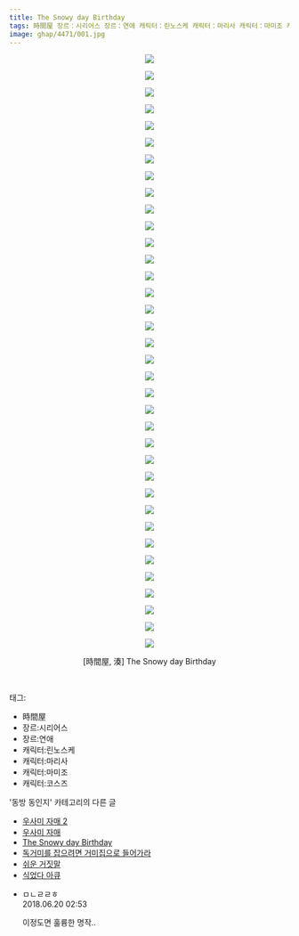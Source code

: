 ```yaml
---
title: The Snowy day Birthday
tags: 時間屋 장르：시리어스 장르：연애 캐릭터：린노스케 캐릭터：마리사 캐릭터：마미조 캐릭터：코스즈 湊 동방_동인지
image: ghap/4471/001.jpg
---
```

<div class="article">
<p style="text-align: center; clear: none; float: none;"><img src="{{ site.nasurl }}/ghap/4471/001.jpg"/></p>
<p style="text-align: center; clear: none; float: none;"><img src="{{ site.nasurl }}/ghap/4471/002.jpg"/></p>
<p style="text-align: center; clear: none; float: none;"><img src="{{ site.nasurl }}/ghap/4471/003.jpg"/></p>
<p style="text-align: center; clear: none; float: none;"><img src="{{ site.nasurl }}/ghap/4471/004.jpg"/></p>
<p style="text-align: center; clear: none; float: none;"><img src="{{ site.nasurl }}/ghap/4471/005.jpg"/></p>
<p style="text-align: center; clear: none; float: none;"><img src="{{ site.nasurl }}/ghap/4471/006.jpg"/></p>
<p style="text-align: center; clear: none; float: none;"><img src="{{ site.nasurl }}/ghap/4471/007.jpg"/></p>
<p style="text-align: center; clear: none; float: none;"><img src="{{ site.nasurl }}/ghap/4471/008.jpg"/></p>
<p style="text-align: center; clear: none; float: none;"><img src="{{ site.nasurl }}/ghap/4471/009.jpg"/></p>
<p style="text-align: center; clear: none; float: none;"><img src="{{ site.nasurl }}/ghap/4471/010.jpg"/></p>
<p style="text-align: center; clear: none; float: none;"><img src="{{ site.nasurl }}/ghap/4471/011.jpg"/></p>
<p style="text-align: center; clear: none; float: none;"><img src="{{ site.nasurl }}/ghap/4471/012.jpg"/></p>
<p style="text-align: center; clear: none; float: none;"><img src="{{ site.nasurl }}/ghap/4471/013.jpg"/></p>
<p style="text-align: center; clear: none; float: none;"><img src="{{ site.nasurl }}/ghap/4471/014.jpg"/></p>
<p style="text-align: center; clear: none; float: none;"><img src="{{ site.nasurl }}/ghap/4471/015.jpg"/></p>
<p style="text-align: center; clear: none; float: none;"><img src="{{ site.nasurl }}/ghap/4471/016.jpg"/></p>
<p style="text-align: center; clear: none; float: none;"><img src="{{ site.nasurl }}/ghap/4471/017.jpg"/></p>
<p style="text-align: center; clear: none; float: none;"><img src="{{ site.nasurl }}/ghap/4471/018.jpg"/></p>
<p style="text-align: center; clear: none; float: none;"><img src="{{ site.nasurl }}/ghap/4471/019.jpg"/></p>
<p style="text-align: center; clear: none; float: none;"><img src="{{ site.nasurl }}/ghap/4471/020.jpg"/></p>
<p style="text-align: center; clear: none; float: none;"><img src="{{ site.nasurl }}/ghap/4471/021.jpg"/></p>
<p style="text-align: center; clear: none; float: none;"><img src="{{ site.nasurl }}/ghap/4471/022.jpg"/></p>
<p style="text-align: center; clear: none; float: none;"><img src="{{ site.nasurl }}/ghap/4471/023.jpg"/></p>
<p style="text-align: center; clear: none; float: none;"><img src="{{ site.nasurl }}/ghap/4471/024.jpg"/></p>
<p style="text-align: center; clear: none; float: none;"><img src="{{ site.nasurl }}/ghap/4471/025.jpg"/></p>
<p style="text-align: center; clear: none; float: none;"><img src="{{ site.nasurl }}/ghap/4471/026.jpg"/></p>
<p style="text-align: center; clear: none; float: none;"><img src="{{ site.nasurl }}/ghap/4471/027.jpg"/></p>
<p style="text-align: center; clear: none; float: none;"><img src="{{ site.nasurl }}/ghap/4471/028.jpg"/></p>
<p style="text-align: center; clear: none; float: none;"><img src="{{ site.nasurl }}/ghap/4471/029.jpg"/></p>
<p style="text-align: center; clear: none; float: none;"><img src="{{ site.nasurl }}/ghap/4471/030.jpg"/></p>
<p style="text-align: center; clear: none; float: none;"><img src="{{ site.nasurl }}/ghap/4471/031.jpg"/></p>
<p style="text-align: center; clear: none; float: none;"><img src="{{ site.nasurl }}/ghap/4471/032.jpg"/></p>
<p style="text-align: center; clear: none; float: none;"><img src="{{ site.nasurl }}/ghap/4471/033.jpg"/></p>
<p style="text-align: center; clear: none; float: none;"><img src="{{ site.nasurl }}/ghap/4471/034.jpg"/></p>
<p style="text-align: center; clear: none; float: none;"><img src="{{ site.nasurl }}/ghap/4471/035.jpg"/></p>
<p style="text-align: center; clear: none; float: none;"><img src="{{ site.nasurl }}/ghap/4471/036.jpg"/></p>
<p style="text-align: center; clear: none; float: none;">[時間屋, 湊] The Snowy day Birthday</p>
<p><br/></p>
</div><div class="tagTrail">
<p>태그: </p>
<ul>
<li>時間屋</li>
<li>장르:시리어스</li>
<li>장르:연애</li>
<li>캐릭터:린노스케</li>
<li>캐릭터:마리사</li>
<li>캐릭터:마미조</li>
<li>캐릭터:코스즈</li>
</ul>
</div><div class="another">
<p>'동방 동인지' 카테고리의 다른 글</p>
<ul>
<li><a href="/2018-06-22-ghap_4478">우사미 자매 2</a></li>
<li><a href="/2018-06-22-ghap_4477">우사미 자매</a></li>
<li><a href="/2018-06-17-ghap_4471">The Snowy day Birthday</a></li>
<li><a href="/2018-06-17-ghap_4470">독거미를 잡으려면 거미집으로 들어가라</a></li>
<li><a href="/2018-06-17-ghap_4469">쉬운 거짓말</a></li>
<li><a href="/2018-06-13-ghap_4468">식었다 아큐</a></li>
</ul>
</div><div class="cb_module cb_fluid">
<div class="cb_wrt cb_profile">
<div class="comment">
<ul>
<li class="cb_thumb_off" id="comment15272893">
<div class="cb_comment_area">
<div class="cb_info_area">
<div class="cb_section">
<span class="cb_nick_name">ㅁㄴㄹㄹㅎ</span>
</div>
<div class="cb_section">
<span class="cb_date">2018.06.20 02:53 </span>
</div>
</div>
<div class="cb_dsc_comment">
<p class="cb_dsc">
											이정도면 훌륭한 명작..
										</p>
</div>
</div></li>
</ul>
</div>
</div><!-- commentList close -->
</div>
